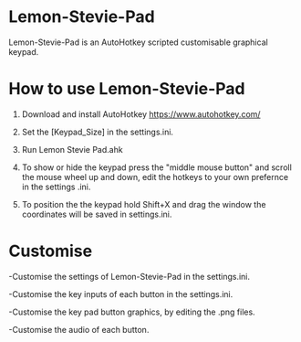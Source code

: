 # Lemon-Stevie-Pad

Lemon-Stevie-Pad is an AutoHotkey scripted customisable graphical keypad.


# How to use Lemon-Stevie-Pad

1. Download and install AutoHotkey https://www.autohotkey.com/

2. Set the [Keypad_Size] in the settings.ini.

3. Run Lemon Stevie Pad.ahk

4. To show or hide the keypad press the "middle mouse button" and scroll the mouse wheel up and down, edit the hotkeys to your own prefernce in the settings .ini.

5. To position the the keypad hold Shift+X and drag the window the coordinates will be saved in settings.ini.


# Customise

-Customise the settings of Lemon-Stevie-Pad in the settings.ini.

-Customise the key inputs of each button in the settings.ini.

-Customise the key pad button graphics, by editing the .png files.

-Customise the audio of each button.

